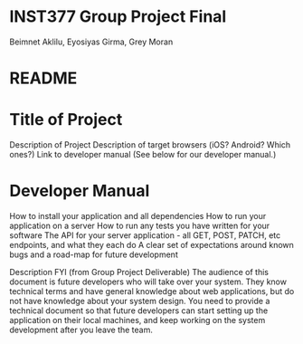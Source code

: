 # INST377 Group Project Final
Beimnet Aklilu, Eyosiyas Girma, Grey Moran

# README
# Title of Project
Description of Project
Description of target browsers (iOS? Android? Which ones?)
Link to developer manual (See below for our developer manual.)

# Developer Manual
How to install your application and all dependencies
How to run your application on a server
How to run any tests you have written for your software
The API for your server application - all GET, POST, PATCH, etc endpoints, and what they each do
A clear set of expectations around known bugs and a road-map for future development

Description FYI (from Group Project Deliverable)
The audience of this document is future developers who will take over your system.
They know technical terms and have general knowledge about web applications, but do not have knowledge about your system design.
You need to provide a technical document so that future developers can start setting up the application on their local machines, and keep working on the system development after you leave the team.
